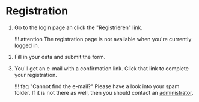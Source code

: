 Registration
============

1. Go to the login page an click the "Registrieren" link.

    !!! attention
        The registration page is not available when you're currently logged in.

2. Fill in your data and submit the form.
3. You'll get an e-mail with a confirmation link.
   Click that link to complete your registration.

    !!! faq "Cannot find the e-mail?"
        Please have a look into your spam folder.
        If it is not there as well, then you should contact an [administrator](contact.md#admins).
